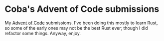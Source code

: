 # Coba's Advent of Code submissions

My [Advent of Code](https://adventofcode.com/) submissions. I've been doing this
mostly to learn Rust, so some of the early ones may not be the best Rust ever;
though I did refactor some things. Anyway, enjoy.

